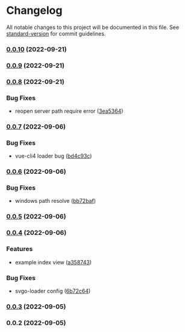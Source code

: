 # Changelog

All notable changes to this project will be documented in this file. See [standard-version](https://github.com/conventional-changelog/standard-version) for commit guidelines.

### [0.0.10](https://github.com/Eyes22798/custom-svg-icon/compare/v0.0.9...v0.0.10) (2022-09-21)

### [0.0.9](https://github.com/Eyes22798/custom-svg-icon/compare/v0.0.8...v0.0.9) (2022-09-21)

### [0.0.8](https://github.com/Eyes22798/custom-svg-icon/compare/v0.0.7...v0.0.8) (2022-09-21)


### Bug Fixes

* reopen server path require error ([3ea5364](https://github.com/Eyes22798/custom-svg-icon/commit/3ea5364e1f1cc72b609d07b24fad12974d5289e9))

### [0.0.7](https://github.com/Eyes22798/custom-svg-icon/compare/v0.0.6...v0.0.7) (2022-09-06)


### Bug Fixes

* vue-cli4 loader bug ([bd4c93c](https://github.com/Eyes22798/custom-svg-icon/commit/bd4c93cf14b5a750eaabcd8f6566218991a10e97))

### [0.0.6](https://github.com/Eyes22798/custom-svg-icon/compare/v0.0.5...v0.0.6) (2022-09-06)


### Bug Fixes

* windows path resolve ([bb72baf](https://github.com/Eyes22798/custom-svg-icon/commit/bb72bafc334908af4c6c3245ed0cec444bb7a44d))

### [0.0.5](https://github.com/Eyes22798/custom-svg-icon/compare/v0.0.4...v0.0.5) (2022-09-06)

### [0.0.4](https://github.com/Eyes22798/custom-svg-icon/compare/v0.0.3...v0.0.4) (2022-09-06)


### Features

* example index view ([a358743](https://github.com/Eyes22798/custom-svg-icon/commit/a3587432ff1cfb94b12fd6a0ad8103ae96c07d0e))


### Bug Fixes

* svgo-loader config ([6b72c64](https://github.com/Eyes22798/custom-svg-icon/commit/6b72c6427a0d579bcbc0d77a0c7a54799912be13))

### [0.0.3](https://github.com/Eyes22798/custom-svg-icon/compare/v0.0.2...v0.0.3) (2022-09-05)

### 0.0.2 (2022-09-05)
